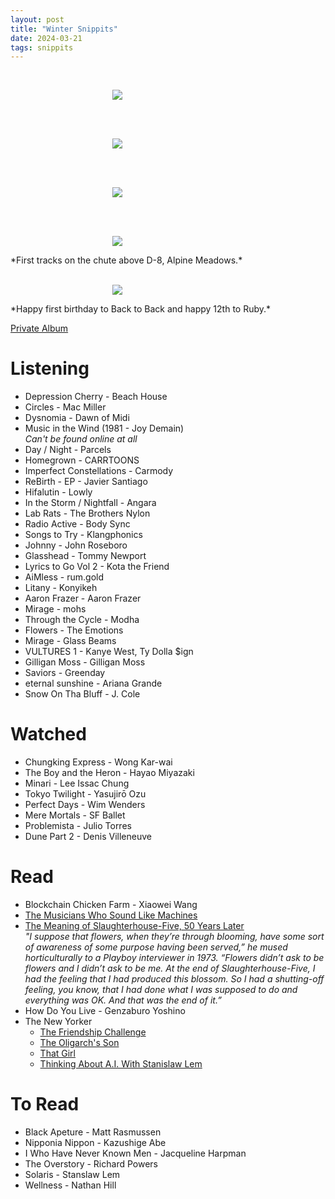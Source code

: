 ```yaml
---
layout: post
title: "Winter Snippits"
date: 2024-03-21
tags: snippits
---
```


<br>
<p align="center">
<img style="max-width: 1024px; margin: 0 0 0 -162px;" src="https://storage.googleapis.com/fkwang_blog_image_hosting/2024_03_21_winter_snippits/img1.jpg">
</p>
<br>

<br>
<p align="center">
<img style="max-width: 1024px; margin: 0 0 0 -162px;" src="https://storage.googleapis.com/fkwang_blog_image_hosting/2024_03_21_winter_snippits/img2.jpg">
</p>
<br>

<br>
<p align="center">
<img style="max-width: 1024px; margin: 0 0 0 -162px;" src="https://storage.googleapis.com/fkwang_blog_image_hosting/2024_03_21_winter_snippits/img3.jpg">
</p>
<br>

<br>
<p align="center">
<img style="max-width: 1024px; margin: 0 0 0 -162px;" src="https://storage.googleapis.com/fkwang_blog_image_hosting/2024_03_21_winter_snippits/img4.gif">
</p>
*First tracks on the chute above D-8, Alpine Meadows.*
<br>

<br>
<p align="center">
<img style="max-width: 1024px; margin: 0 0 0 -162px;" src="https://storage.googleapis.com/fkwang_blog_image_hosting/2024_03_21_winter_snippits/img5.jpg">
</p>
*Happy first birthday to Back to Back and happy 12th to Ruby.*
<br>

[Private Album](https://jstrieb.github.io/link-lock/#eyJ2IjoiMC4wLjEiLCJlIjoiTmczK2RUdjNjczNSZXFhRnRHdFdiQk5FN3BuNmlablgyN2dKU0NXSEFiZnhxSE44ZzBXQklGRHJWdGhpU3M1TURmWHdtVnFRQmRhcGd4TjR6b0VzaEtNNkhXTTRQYkdhUVhBRFFMcWg1eTY1MDdTK3F6WVBqTFl1QVF5SjdNL1VTZ1hZMFE9PSIsInMiOiJpVHRINlZ5U1hOSFlyNFZMS3VvS2hBPT0iLCJpIjoiTnBrNjViNXJWc0NYbmVmVCJ9)

# Listening

- Depression Cherry - Beach House
- Circles - Mac Miller
- Dysnomia - Dawn of Midi
- Music in the Wind (1981 - Joy Demain) \
  *Can't be found online at all*
- Day / Night - Parcels
- Homegrown - CARRTOONS
- Imperfect Constellations - Carmody
- ReBirth - EP - Javier Santiago
- Hifalutin - Lowly
- In the Storm / Nightfall - Angara
- Lab Rats - The Brothers Nylon
- Radio Active - Body Sync
- Songs to Try - Klangphonics
- Johnny - John Roseboro
- Glasshead - Tommy Newport
- Lyrics to Go Vol 2 - Kota the Friend
- AiMless - rum.gold
- Litany - Konyikeh
- Aaron Frazer - Aaron Frazer
- Mirage - mohs
- Through the Cycle - Modha
- Flowers - The Emotions
- Mirage - Glass Beams
- VULTURES 1 - Kanye West, Ty Dolla $ign
- Gilligan Moss - Gilligan Moss
- Saviors - Greenday
- eternal sunshine - Ariana Grande
- Snow On Tha Bluff - J. Cole

# Watched

- Chungking Express - Wong Kar-wai
- The Boy and the Heron - Hayao Miyazaki
- Minari - Lee Issac Chung
- Tokyo Twilight - Yasujirō Ozu
- Perfect Days - Wim Wenders
- Mere Mortals - SF Ballet
- Problemista - Julio Torres
- Dune Part 2 - Denis Villeneuve

# Read

- Blockchain Chicken Farm - Xiaowei Wang
- [The Musicians Who Sound Like Machines](https://www.theatlantic.com/culture/archive/2023/11/pinkpantheress-heaven-knows-digital-pop/675965/)
- [The Meaning of Slaughterhouse-Five, 50 Years Later](https://www.theatlantic.com/entertainment/archive/2019/03/why-slaughterhouse-five-resonates-50-years-later/586180/) \
  *"I suppose that flowers, when they’re through blooming, have some sort of awareness of some purpose having been served,” he mused horticulturally to a Playboy interviewer in 1973. “Flowers didn’t ask to be flowers and I didn’t ask to be me. At the end of Slaughterhouse-Five, I had the feeling that I had produced this blossom. So I had a shutting-off feeling, you know, that I had done what I was supposed to do and everything was OK. And that was the end of it.”*
- How Do You Live - Genzaburo Yoshino
- The New Yorker
    - [The Friendship Challenge](https://www.newyorker.com/magazine/2024/02/12/the-friendship-challenge)
    - [The Oligarch's Son](https://www.newyorker.com/magazine/2024/02/12/a-teens-fatal-plunge-into-the-london-underworld)
    - [That Girl](https://www.newyorker.com/magazine/2024/02/12/that-girl-fiction-addie-citchens)
    - [Thinking About A.I. With Stanislaw Lem](https://www.newyorker.com/science/elements/thinking-about-ai-with-stanislaw-lem)

# To Read

- Black Apeture - Matt Rasmussen
- Nipponia Nippon - Kazushige Abe
- I Who Have Never Known Men - Jacqueline Harpman
- The Overstory - Richard Powers
- Solaris - Stanslaw Lem
- Wellness - Nathan Hill
